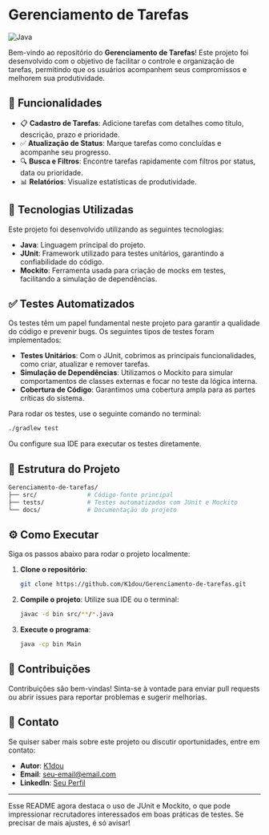 # Gerenciamento de Tarefas

![Java](https://img.shields.io/badge/Java-100%25-orange)

Bem-vindo ao repositório do **Gerenciamento de Tarefas**! Este projeto foi desenvolvido com o objetivo de facilitar o controle e organização de tarefas, permitindo que os usuários acompanhem seus compromissos e melhorem sua produtividade.

## 📝 Funcionalidades

- 📋 **Cadastro de Tarefas**: Adicione tarefas com detalhes como título, descrição, prazo e prioridade.
- ✅ **Atualização de Status**: Marque tarefas como concluídas e acompanhe seu progresso.
- 🔍 **Busca e Filtros**: Encontre tarefas rapidamente com filtros por status, data ou prioridade.
- 📊 **Relatórios**: Visualize estatísticas de produtividade.

## 🚀 Tecnologias Utilizadas

Este projeto foi desenvolvido utilizando as seguintes tecnologias:

- **Java**: Linguagem principal do projeto.
- **JUnit**: Framework utilizado para testes unitários, garantindo a confiabilidade do código.
- **Mockito**: Ferramenta usada para criação de mocks em testes, facilitando a simulação de dependências.

## ✅ Testes Automatizados

Os testes têm um papel fundamental neste projeto para garantir a qualidade do código e prevenir bugs. Os seguintes tipos de testes foram implementados:

- **Testes Unitários**: Com o JUnit, cobrimos as principais funcionalidades, como criar, atualizar e remover tarefas.
- **Simulação de Dependências**: Utilizamos o Mockito para simular comportamentos de classes externas e focar no teste da lógica interna.
- **Cobertura de Código**: Garantimos uma cobertura ampla para as partes críticas do sistema.

Para rodar os testes, use o seguinte comando no terminal:
```bash
./gradlew test
```
Ou configure sua IDE para executar os testes diretamente.

## 📂 Estrutura do Projeto

```bash
Gerenciamento-de-tarefas/
├── src/              # Código-fonte principal
├── tests/            # Testes automatizados com JUnit e Mockito
└── docs/             # Documentação do projeto
```

## ⚙️ Como Executar

Siga os passos abaixo para rodar o projeto localmente:

1. **Clone o repositório**:
   ```bash
   git clone https://github.com/K1dou/Gerenciamento-de-tarefas.git
   ```
2. **Compile o projeto**:
   Utilize sua IDE ou o terminal:
   ```bash
   javac -d bin src/**/*.java
   ```
3. **Execute o programa**:
   ```bash
   java -cp bin Main
   ```

## 🤝 Contribuições

Contribuições são bem-vindas! Sinta-se à vontade para enviar pull requests ou abrir issues para reportar problemas e sugerir melhorias.

## 📧 Contato

Se quiser saber mais sobre este projeto ou discutir oportunidades, entre em contato:

- **Autor**: [K1dou](https://github.com/K1dou)
- **Email**: [seu-email@email.com](mailto:seu-email@email.com)
- **LinkedIn**: [Seu Perfil](https://www.linkedin.com/in/seu-perfil)

---

Esse README agora destaca o uso de JUnit e Mockito, o que pode impressionar recrutadores interessados em boas práticas de testes. Se precisar de mais ajustes, é só avisar!
